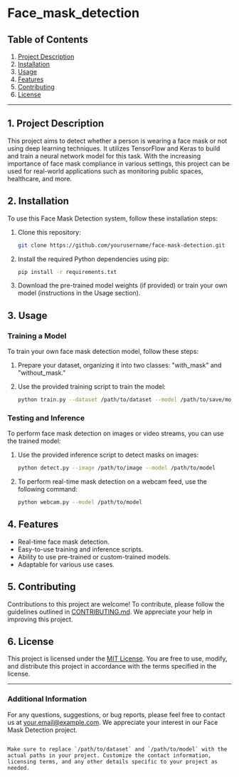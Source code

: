 # Face_mask_detection

## Table of Contents
1. [Project Description](#project-description)
2. [Installation](#installation)
3. [Usage](#usage)
4. [Features](#features)
5. [Contributing](#contributing)
6. [License](#license)

---

## 1. Project Description

This project aims to detect whether a person is wearing a face mask or not using deep learning techniques. It utilizes TensorFlow and Keras to build and train a neural network model for this task. With the increasing importance of face mask compliance in various settings, this project can be used for real-world applications such as monitoring public spaces, healthcare, and more.

## 2. Installation

To use this Face Mask Detection system, follow these installation steps:

1. Clone this repository:
   ```bash
   git clone https://github.com/yourusername/face-mask-detection.git
   ```

2. Install the required Python dependencies using pip:
   ```bash
   pip install -r requirements.txt
   ```

3. Download the pre-trained model weights (if provided) or train your own model (instructions in the Usage section).

## 3. Usage

### Training a Model

To train your own face mask detection model, follow these steps:

1. Prepare your dataset, organizing it into two classes: "with_mask" and "without_mask."

2. Use the provided training script to train the model:
   ```bash
   python train.py --dataset /path/to/dataset --model /path/to/save/model
   ```

### Testing and Inference

To perform face mask detection on images or video streams, you can use the trained model:

1. Use the provided inference script to detect masks on images:
   ```bash
   python detect.py --image /path/to/image --model /path/to/model
   ```

2. To perform real-time mask detection on a webcam feed, use the following command:
   ```bash
   python webcam.py --model /path/to/model
   ```

## 4. Features

- Real-time face mask detection.
- Easy-to-use training and inference scripts.
- Ability to use pre-trained or custom-trained models.
- Adaptable for various use cases.

## 5. Contributing

Contributions to this project are welcome! To contribute, please follow the guidelines outlined in [CONTRIBUTING.md](CONTRIBUTING.md). We appreciate your help in improving this project.

## 6. License

This project is licensed under the [MIT License](LICENSE). You are free to use, modify, and distribute this project in accordance with the terms specified in the license.

---

### Additional Information

For any questions, suggestions, or bug reports, please feel free to contact us at [your.email@example.com](mailto:your.email@example.com). We appreciate your interest in our Face Mask Detection project.
```

Make sure to replace `/path/to/dataset` and `/path/to/model` with the actual paths in your project. Customize the contact information, licensing terms, and any other details specific to your project as needed.
